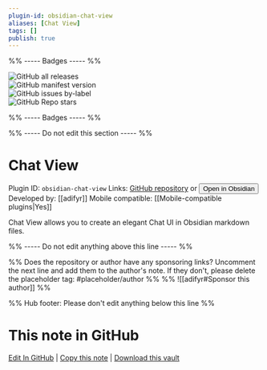 ```yaml
---
plugin-id: obsidian-chat-view
aliases: [Chat View]
tags: []
publish: true
---
```


%% ----- Badges ----- %%

![GitHub all releases](https://img.shields.io/github/downloads/adifyr/obsidian-chat-view/total?color=573E7A&logo=github&style=for-the-badge)  
![GitHub manifest version](https://img.shields.io/github/manifest-json/v/adifyr/obsidian-chat-view?color=573E7A&logo=github&style=for-the-badge)  
![GitHub issues by-label](https://img.shields.io/github/issues/adifyr/obsidian-chat-view/help%20wanted?color=573E7A&logo=github&style=for-the-badge)  
![GitHub Repo stars](https://img.shields.io/github/stars/adifyr/obsidian-chat-view?color=573E7A&logo=github&style=for-the-badge)

%% ----- Badges ----- %%

%% ----- Do not edit this section ----- %%

# Chat View

Plugin ID: `obsidian-chat-view`
Links: [GitHub repository](https://github.com/adifyr/obsidian-chat-view) or [<button id=HH>Open in Obsidian</button>](obsidian://show-plugin?id=obsidian-chat-view)
Developed by: [[adifyr]]
Mobile compatible: [[Mobile-compatible plugins|Yes]]

Chat View allows you to create an elegant Chat UI in Obsidian markdown files.

%% ----- Do not edit anything above this line ----- %%

%% Does the repository or author have any sponsoring links? Uncomment the next line and add them to the author's note. If they don't, please delete the placeholder tag: #placeholder/author %%
%% ![[adifyr#Sponsor this author]] %%

%% Hub footer: Please don't edit anything below this line %%

# This note in GitHub

<span class="git-footer">[Edit In GitHub](https://github.dev/obsidian-community/obsidian-hub/blob/main/02%20-%20Community%20Expansions/02.05%20All%20Community%20Expansions/Plugins/obsidian-chat-view.md "git-hub-edit-note") | [Copy this note](https://raw.githubusercontent.com/obsidian-community/obsidian-hub/main/02%20-%20Community%20Expansions/02.05%20All%20Community%20Expansions/Plugins/obsidian-chat-view.md "git-hub-copy-note") | [Download this vault](https://github.com/obsidian-community/obsidian-hub/archive/refs/heads/main.zip "git-hub-download-vault") </span>
